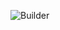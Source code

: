 ![Builder](https://user-images.githubusercontent.com/69672253/174576461-b34a25fd-bef7-4818-b1cb-7eba04efc24a.png)
